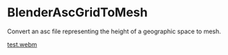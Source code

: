 # BlenderAscGridToMesh
Convert an asc file representing the height of a geographic space to mesh.

[test.webm](https://github.com/RPSebb/BlenderAscGridToMesh/assets/26611434/f453020a-2bbc-440a-8850-babdafada9ce)
